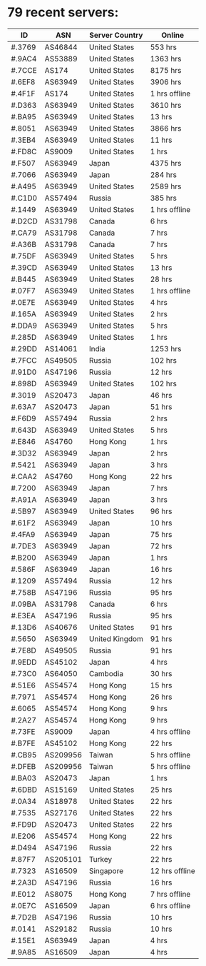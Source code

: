 # 79 recent servers:

| ID | ASN | Server Country | Online |
| ------ | ------ | ------ | ------ |
| #.3769 | AS46844 | United States | 553 hrs |
| #.9AC4 | AS53889 | United States | 1363 hrs |
| #.7CCE | AS174 | United States | 8175 hrs |
| #.6EF8 | AS63949 | United States | 3906 hrs |
| #.4F1F | AS174 | United States | 1 hrs offline |
| #.D363 | AS63949 | United States | 3610 hrs |
| #.BA95 | AS63949 | United States | 13 hrs |
| #.8051 | AS63949 | United States | 3866 hrs |
| #.3EB4 | AS63949 | United States | 11 hrs |
| #.FD8C | AS9009 | United States | 1 hrs |
| #.F507 | AS63949 | Japan | 4375 hrs |
| #.7066 | AS63949 | Japan | 284 hrs |
| #.A495 | AS63949 | United States | 2589 hrs |
| #.C1D0 | AS57494 | Russia | 385 hrs |
| #.1449 | AS63949 | United States | 1 hrs offline |
| #.D2CD | AS31798 | Canada | 6 hrs |
| #.CA79 | AS31798 | Canada | 7 hrs |
| #.A36B | AS31798 | Canada | 7 hrs |
| #.75DF | AS63949 | United States | 5 hrs |
| #.39CD | AS63949 | United States | 13 hrs |
| #.B445 | AS63949 | United States | 28 hrs |
| #.07F7 | AS63949 | United States | 1 hrs offline |
| #.0E7E | AS63949 | United States | 4 hrs |
| #.165A | AS63949 | United States | 2 hrs |
| #.DDA9 | AS63949 | United States | 5 hrs |
| #.285D | AS63949 | United States | 1 hrs |
| #.29DD | AS14061 | India | 1253 hrs |
| #.7FCC | AS49505 | Russia | 102 hrs |
| #.91D0 | AS47196 | Russia | 12 hrs |
| #.898D | AS63949 | United States | 102 hrs |
| #.3019 | AS20473 | Japan | 46 hrs |
| #.63A7 | AS20473 | Japan | 51 hrs |
| #.F6D9 | AS57494 | Russia | 2 hrs |
| #.643D | AS63949 | United States | 5 hrs |
| #.E846 | AS4760 | Hong Kong | 1 hrs |
| #.3D32 | AS63949 | Japan | 2 hrs |
| #.5421 | AS63949 | Japan | 3 hrs |
| #.CAA2 | AS4760 | Hong Kong | 22 hrs |
| #.7200 | AS63949 | Japan | 7 hrs |
| #.A91A | AS63949 | Japan | 3 hrs |
| #.5B97 | AS63949 | United States | 96 hrs |
| #.61F2 | AS63949 | Japan | 10 hrs |
| #.4FA9 | AS63949 | Japan | 75 hrs |
| #.7DE3 | AS63949 | Japan | 72 hrs |
| #.B200 | AS63949 | Japan | 1 hrs |
| #.586F | AS63949 | Japan | 16 hrs |
| #.1209 | AS57494 | Russia | 12 hrs |
| #.758B | AS47196 | Russia | 95 hrs |
| #.09BA | AS31798 | Canada | 6 hrs |
| #.E3EA | AS47196 | Russia | 95 hrs |
| #.13D6 | AS40676 | United States | 91 hrs |
| #.5650 | AS63949 | United Kingdom | 91 hrs |
| #.7E8D | AS49505 | Russia | 91 hrs |
| #.9EDD | AS45102 | Japan | 4 hrs |
| #.73C0 | AS64050 | Cambodia | 30 hrs |
| #.51E6 | AS54574 | Hong Kong | 15 hrs |
| #.7971 | AS54574 | Hong Kong | 26 hrs |
| #.6065 | AS54574 | Hong Kong | 9 hrs |
| #.2A27 | AS54574 | Hong Kong | 9 hrs |
| #.73FE | AS9009 | Japan | 4 hrs offline |
| #.B7FE | AS45102 | Hong Kong | 22 hrs |
| #.CB95 | AS209956 | Taiwan | 5 hrs offline |
| #.DFEB | AS209956 | Taiwan | 5 hrs offline |
| #.BA03 | AS20473 | Japan | 1 hrs |
| #.6DBD | AS15169 | United States | 25 hrs |
| #.0A34 | AS18978 | United States | 22 hrs |
| #.7535 | AS27176 | United States | 22 hrs |
| #.FD9D | AS20473 | United States | 22 hrs |
| #.E206 | AS54574 | Hong Kong | 22 hrs |
| #.D494 | AS47196 | Russia | 22 hrs |
| #.87F7 | AS205101 | Turkey | 22 hrs |
| #.7323 | AS16509 | Singapore | 12 hrs offline |
| #.2A3D | AS47196 | Russia | 16 hrs |
| #.E012 | AS8075 | Hong Kong | 7 hrs offline |
| #.0E7C | AS16509 | Japan | 6 hrs offline |
| #.7D2B | AS47196 | Russia | 10 hrs |
| #.0141 | AS29182 | Russia | 10 hrs |
| #.15E1 | AS63949 | Japan | 4 hrs |
| #.9A85 | AS16509 | Japan | 4 hrs |

